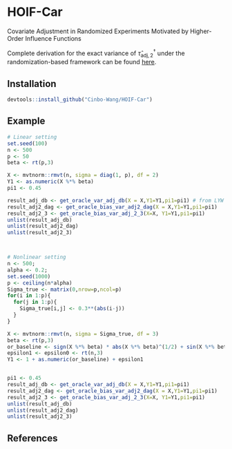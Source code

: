 # HOIF-Car
Covariate Adjustment in Randomized Experiments Motivated by Higher-Order Influence Functions

Complete derivation for the exact variance of $\hat{\tau}_{\mathsf{adj}, 2}^{\dagger}$ under the randomization-based framework can be found [here](https://github.com/Cinbo-Wang/HOIF-Car/blob/main/var-db.pdf).

## Installation
```R
devtools::install_github("Cinbo-Wang/HOIF-Car")
```

## Example

```R
# Linear setting
set.seed(100)
n <- 500
p <- 50
beta <- rt(p,3)

X <- mvtnorm::rmvt(n, sigma = diag(1, p), df = 2)
Y1 <- as.numeric(X %*% beta)
pi1 <- 0.45

result_adj_db <- get_oracle_var_adj_db(X = X,Y1=Y1,pi1=pi1) # from LYW paper
result_adj2_dag <- get_oracle_bias_var_adj2_dag(X = X,Y1=Y1,pi1=pi1)
result_adj2_3 <- get_oracle_bias_var_adj_2_3(X=X, Y1=Y1,pi1=pi1)
unlist(result_adj_db)
unlist(result_adj2_dag)
unlist(result_adj2_3)



# Nonlinear setting
n <- 500;
alpha <- 0.2;
set.seed(1000)
p <- ceiling(n*alpha)
Sigma_true <- matrix(0,nrow=p,ncol=p)
for(i in 1:p){
  for(j in 1:p){
    Sigma_true[i,j] <- 0.3**(abs(i-j))
  }
}

X <- mvtnorm::rmvt(n, sigma = Sigma_true, df = 3)
beta <- rt(p,3)
or_baseline <- sign(X %*% beta) * abs(X %*% beta)^(1/2) + sin(X %*% beta)
epsilon1 <- epsilon0 <- rt(n,3)
Y1 <- 1 + as.numeric(or_baseline) + epsilon1


pi1 <- 0.45
result_adj_db <- get_oracle_var_adj_db(X = X,Y1=Y1,pi1=pi1)
result_adj2_dag <- get_oracle_bias_var_adj2_dag(X = X,Y1=Y1,pi1=pi1)
result_adj2_3 <- get_oracle_bias_var_adj_2_3(X=X, Y1=Y1,pi1=pi1)
unlist(result_adj_db)
unlist(result_adj2_dag)
unlist(result_adj2_3)


```



## References
